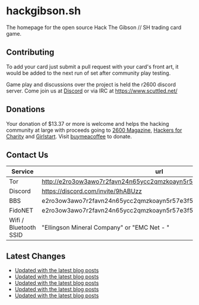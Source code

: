 # hackgibson.sh
The homepage for the open source Hack The Gibson // SH trading card game.


## Contributing

To add your card just submit a pull request with your card's front art, it would be added to the next run of set after community play testing.

Game play and discussions over the project is held the r2600 discord server. Come join us at [Discord](https://discord.com/invite/9hABUzz) or via IRC at https://www.scuttled.net/


## Donations

Your donation of $13.37 or more is welcome and helps the hacking community at large with proceeds going to [2600 Magazine](https://2600.com/), [Hackers for Charity](https://hackersforcharity.org) and [Girlstart](https://girlstart.org).  Visit [buymeacoffee](https://www.buymeacoffee.com/hackgibson.sh) to donate.


## Contact Us

Service | url
-|-
Tor | http://e2ro3ow3awo7r2favn24n65ycc2qmzkoayn5r57e3f56nvjwdcgg32ad.onion
Discord | https://discord.com/invite/9hABUzz
BBS | e2ro3ow3awo7r2favn24n65ycc2qmzkoayn5r57e3f56nvjwdcgg32ad.onion:23
FidoNET | e2ro3ow3awo7r2favn24n65ycc2qmzkoayn5r57e3f56nvjwdcgg32ad.onion:24554
Wifi / Bluetooth SSID | "Ellingson Mineral Company" or "EMC Net - <fidonet address>"

## Latest Changes
<!-- BLOG-POST-LIST:START -->
- [Updated with the latest blog posts](https://github.com/DFW2600/hackgibson.sh/commit/48464dfdb0a8ee5222c08031df20ac7e65c3afc5)
- [Updated with the latest blog posts](https://github.com/DFW2600/hackgibson.sh/commit/4f0408e46527158f139794cd9f5712fe4e3a62c8)
- [Updated with the latest blog posts](https://github.com/DFW2600/hackgibson.sh/commit/2c9234528b777fcd1f602c92da091f5aba2fe0e1)
- [Updated with the latest blog posts](https://github.com/DFW2600/hackgibson.sh/commit/9695e90867b2430a778c8f6df862698b36f4edac)
- [Updated with the latest blog posts](https://github.com/DFW2600/hackgibson.sh/commit/81a308bb4ff104684ddab3842501a61529e003e4)
<!-- BLOG-POST-LIST:END -->
